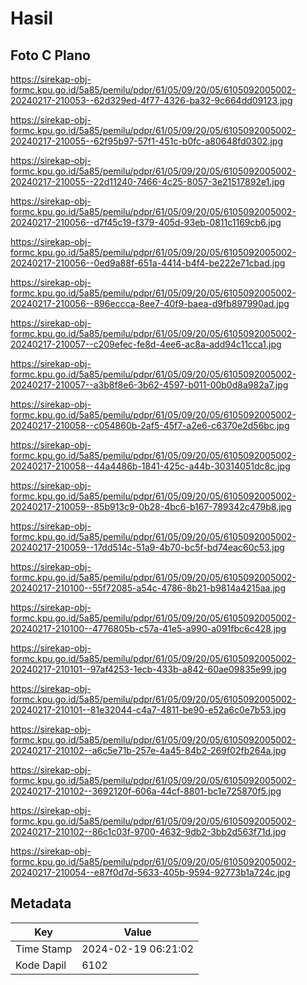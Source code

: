 # Hasil

## Foto C Plano

https://sirekap-obj-formc.kpu.go.id/5a85/pemilu/pdpr/61/05/09/20/05/6105092005002-20240217-210053--62d329ed-4f77-4326-ba32-9c664dd09123.jpg

https://sirekap-obj-formc.kpu.go.id/5a85/pemilu/pdpr/61/05/09/20/05/6105092005002-20240217-210055--62f95b97-57f1-451c-b0fc-a80648fd0302.jpg

https://sirekap-obj-formc.kpu.go.id/5a85/pemilu/pdpr/61/05/09/20/05/6105092005002-20240217-210055--22d11240-7466-4c25-8057-3e21517892e1.jpg

https://sirekap-obj-formc.kpu.go.id/5a85/pemilu/pdpr/61/05/09/20/05/6105092005002-20240217-210056--d7f45c19-f379-405d-93eb-0811c1169cb6.jpg

https://sirekap-obj-formc.kpu.go.id/5a85/pemilu/pdpr/61/05/09/20/05/6105092005002-20240217-210056--0ed9a88f-651a-4414-b4f4-be222e71cbad.jpg

https://sirekap-obj-formc.kpu.go.id/5a85/pemilu/pdpr/61/05/09/20/05/6105092005002-20240217-210056--896eccca-8ee7-40f9-baea-d9fb897990ad.jpg

https://sirekap-obj-formc.kpu.go.id/5a85/pemilu/pdpr/61/05/09/20/05/6105092005002-20240217-210057--c209efec-fe8d-4ee6-ac8a-add94c11cca1.jpg

https://sirekap-obj-formc.kpu.go.id/5a85/pemilu/pdpr/61/05/09/20/05/6105092005002-20240217-210057--a3b8f8e6-3b62-4597-b011-00b0d8a982a7.jpg

https://sirekap-obj-formc.kpu.go.id/5a85/pemilu/pdpr/61/05/09/20/05/6105092005002-20240217-210058--c054860b-2af5-45f7-a2e6-c6370e2d56bc.jpg

https://sirekap-obj-formc.kpu.go.id/5a85/pemilu/pdpr/61/05/09/20/05/6105092005002-20240217-210058--44a4486b-1841-425c-a44b-30314051dc8c.jpg

https://sirekap-obj-formc.kpu.go.id/5a85/pemilu/pdpr/61/05/09/20/05/6105092005002-20240217-210059--85b913c9-0b28-4bc6-b167-789342c479b8.jpg

https://sirekap-obj-formc.kpu.go.id/5a85/pemilu/pdpr/61/05/09/20/05/6105092005002-20240217-210059--17dd514c-51a9-4b70-bc5f-bd74eac60c53.jpg

https://sirekap-obj-formc.kpu.go.id/5a85/pemilu/pdpr/61/05/09/20/05/6105092005002-20240217-210100--55f72085-a54c-4786-8b21-b9814a4215aa.jpg

https://sirekap-obj-formc.kpu.go.id/5a85/pemilu/pdpr/61/05/09/20/05/6105092005002-20240217-210100--4776805b-c57a-41e5-a990-a091fbc6c428.jpg

https://sirekap-obj-formc.kpu.go.id/5a85/pemilu/pdpr/61/05/09/20/05/6105092005002-20240217-210101--97af4253-1ecb-433b-a842-60ae09835e99.jpg

https://sirekap-obj-formc.kpu.go.id/5a85/pemilu/pdpr/61/05/09/20/05/6105092005002-20240217-210101--81e32044-c4a7-4811-be90-e52a6c0e7b53.jpg

https://sirekap-obj-formc.kpu.go.id/5a85/pemilu/pdpr/61/05/09/20/05/6105092005002-20240217-210102--a6c5e71b-257e-4a45-84b2-269f02fb264a.jpg

https://sirekap-obj-formc.kpu.go.id/5a85/pemilu/pdpr/61/05/09/20/05/6105092005002-20240217-210102--3692120f-606a-44cf-8801-bc1e725870f5.jpg

https://sirekap-obj-formc.kpu.go.id/5a85/pemilu/pdpr/61/05/09/20/05/6105092005002-20240217-210102--86c1c03f-9700-4632-9db2-3bb2d563f71d.jpg

https://sirekap-obj-formc.kpu.go.id/5a85/pemilu/pdpr/61/05/09/20/05/6105092005002-20240217-210054--e87f0d7d-5633-405b-9594-92773b1a724c.jpg


## Metadata

| Key        | Value               |
| ---------- | ------------------- |
| Time Stamp | 2024-02-19 06:21:02 |
| Kode Dapil | 6102                |



